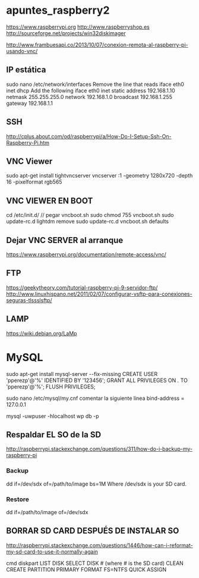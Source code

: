 # apuntes_raspberry2

https://www.raspberrypi.org
http://www.raspberryshop.es
http://sourceforge.net/projects/win32diskimager

http://www.frambuesapi.co/2013/10/07/conexion-remota-al-raspberry-pi-usando-vnc/


## IP estática
sudo nano /etc/network/interfaces
Remove the line that reads
iface eth0 inet dhcp
Add the following
iface eth0 inet static
address 192.168.1.10
netmask 255.255.255.0
network 192.168.1.0
broadcast 192.168.1.255
gateway 192.168.1.1


## SSH
http://cplus.about.com/od/raspberrypi/a/How-Do-I-Setup-Ssh-On-Raspberry-Pi.htm

## VNC Viewer
sudo apt-get install tightvncserver
vncserver :1 -geometry 1280x720 -depth 16 -pixelformat rgb565

## VNC VIEWER EN BOOT
cd /etc/init.d/
// pegar vncboot.sh
sudo chmod 755 vncboot.sh
sudo update-rc.d lightdm remove
sudo update-rc.d vncboot.sh defaults

## Dejar VNC SERVER al arranque
https://www.raspberrypi.org/documentation/remote-access/vnc/

## FTP
https://geekytheory.com/tutorial-raspberry-pi-9-servidor-ftp/
http://www.linuxhispano.net/2011/02/07/configurar-vsftp-para-conexiones-seguras-tlssslsftp/

## LAMP
https://wiki.debian.org/LaMp

# MySQL
sudo apt-get install mysql-server --fix-missing
CREATE USER 'pperezp'@'%' IDENTIFIED BY '123456';
GRANT ALL PRIVILEGES ON *.* TO 'pperezp'@'%';
FLUSH PRIVILEGES;

sudo nano /etc/mysql/my.cnf
comentar la siguiente linea
bind-address          = 127.0.0.1

mysql -uwpuser -hlocalhost wp db -p

## Respaldar EL SO de la SD
http://raspberrypi.stackexchange.com/questions/311/how-do-i-backup-my-raspberry-pi
### Backup
dd if=/dev/sdx of=/path/to/image bs=1M
Where /dev/sdx is your SD card.

### Restore
dd if=/path/to/image of=/dev/sdx

## BORRAR SD CARD DESPUÉS DE INSTALAR SO
http://raspberrypi.stackexchange.com/questions/1446/how-can-i-reformat-my-sd-card-to-use-it-normally-again

cmd
diskpart
LIST DISK
SELECT DISK # (where # is the SD card)
CLEAN
CREATE PARTITION PRIMARY
FORMAT FS=NTFS QUICK
ASSIGN
